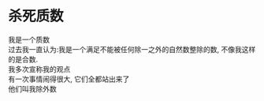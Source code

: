 # 杀死质数

我是一个质数  
过去我一直认为:我是一个满足不能被任何除一之外的自然数整除的数, 不像我这样的是合数.  
我多次宣称我的观点  
有一次事情闹得很大, 它们全都站出来了  
他们叫我除外数 
